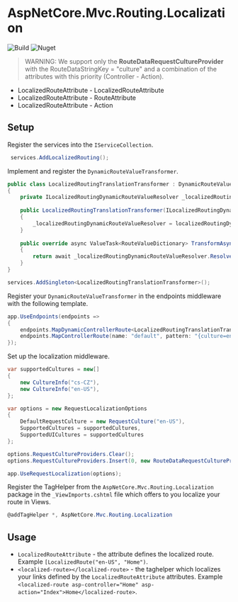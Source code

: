 # AspNetCore.Mvc.Routing.Localization
![Build](https://github.com/tomasjurasek/AspNetCore.Mvc.Routing.Localization/workflows/Build/badge.svg)
![Nuget](https://img.shields.io/nuget/v/AspNetCore.Mvc.Routing.Localization)

> WARNING: We support only the **RouteDataRequestCultureProvider** with the RouteDataStringKey = "culture" and a combination of the attributes with this priority (Controller - Action). 
* LocalizedRouteAttribute - LocalizedRouteAttribute
* LocalizedRouteAttribute - RouteAttribute
* LocalizedRouteAttribute - Action 

## Setup
Register the services into the `IServiceCollection`.
```csharp
 services.AddLocalizedRouting();
```
Implement and register the `DynamicRouteValueTransformer`.
```csharp
public class LocalizedRoutingTranslationTransformer : DynamicRouteValueTransformer
{
    private ILocalizedRoutingDynamicRouteValueResolver _localizedRoutingDynamicRouteValueResolver;
    
    public LocalizedRoutingTranslationTransformer(ILocalizedRoutingDynamicRouteValueResolver localizedRoutingDynamicRouteValueResolver)
    {
        _localizedRoutingDynamicRouteValueResolver = localizedRoutingDynamicRouteValueResolver;
    }
    
    public override async ValueTask<RouteValueDictionary> TransformAsync(HttpContext httpContext, RouteValueDictionary values)
    {
        return await _localizedRoutingDynamicRouteValueResolver.ResolveAsync(values);
    }
}
```
```csharp
services.AddSingleton<LocalizedRoutingTranslationTransformer>();
```
Register your `DynamicRouteValueTransformer` in the endpoints middleware with the following template.
```csharp
app.UseEndpoints(endpoints =>
{
    endpoints.MapDynamicControllerRoute<LocalizedRoutingTranslationTransformer>("{culture=en-US}/{controller=Home}/{action=Index}/{id?}");
    endpoints.MapControllerRoute(name: "default", pattern: "{culture=en-US}/{controller=Home}/{action=Index}/{id?}");
});
```
Set up the localization middleware.
```csharp
var supportedCultures = new[]
{
    new CultureInfo("cs-CZ"),
    new CultureInfo("en-US"),
};

var options = new RequestLocalizationOptions
{
    DefaultRequestCulture = new RequestCulture("en-US"),
    SupportedCultures = supportedCultures,
    SupportedUICultures = supportedCultures
};

options.RequestCultureProviders.Clear();
options.RequestCultureProviders.Insert(0, new RouteDataRequestCultureProvider() { RouteDataStringKey = "culture" });

app.UseRequestLocalization(options);
```

Register the TagHelper from the `AspNetCore.Mvc.Routing.Localization` package in the `_ViewImports.cshtml` file which offers to you localize your route in Views.
```csharp
@addTagHelper *, AspNetCore.Mvc.Routing.Localization
```

## Usage

* `LocalizedRouteAttribute` - the attribute defines the localized route. Example `[LocalizedRoute("en-US", "Home")`.
* `<localized-route></localized-route>` - the taghelper which localizes your links defined by the `LocalizedRouteAttribute` attributes. Example `<localized-route asp-controller="Home" asp-action="Index">Home</localized-route>`.

